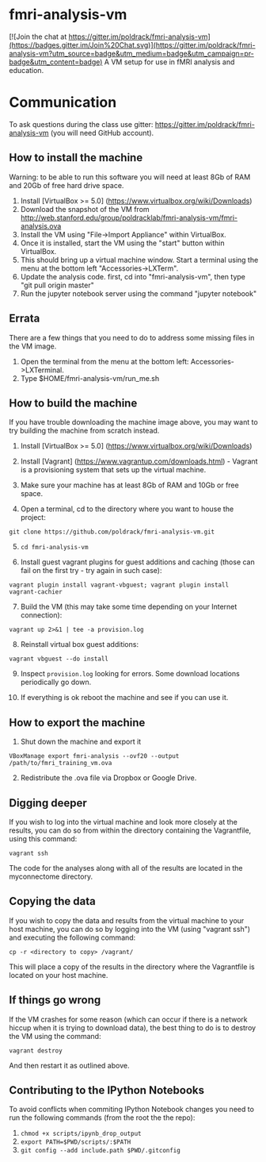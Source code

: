 # fmri-analysis-vm

[![Join the chat at https://gitter.im/poldrack/fmri-analysis-vm](https://badges.gitter.im/Join%20Chat.svg)](https://gitter.im/poldrack/fmri-analysis-vm?utm_source=badge&utm_medium=badge&utm_campaign=pr-badge&utm_content=badge)
A VM setup for use in fMRI analysis and education.

# Communication
To ask questions during the class use gitter: https://gitter.im/poldrack/fmri-analysis-vm (you will need GitHub account).

## How to install the machine
Warning: to be able to run this software you will need at least 8Gb of RAM and 20Gb of free hard drive space.

1. Install [VirtualBox >= 5.0] (https://www.virtualbox.org/wiki/Downloads)
2. Download the snapshot of the VM from http://web.stanford.edu/group/poldracklab/fmri-analysis-vm/fmri-analysis.ova
3. Install the VM using "File->Import Appliance" within VirtualBox.
4. Once it is installed, start the VM using the "start" button within VirtualBox.
5. This should bring up a virtual machine window.  Start a terminal using the menu at the bottom left "Accessories->LXTerm".
6. Update the analysis code.  first, cd into "fmri-analysis-vm", then type "git pull origin master"
7. Run the jupyter notebook server using the command "jupyter notebook"

## Errata

There are a few things that you need to do to address some missing files in the VM image.

1. Open the terminal from the menu at the bottom left: Accessories->LXTerminal.
2. Type $HOME/fmri-analysis-vm/run_me.sh


## How to build the machine

If you have trouble downloading the machine image above, you may want to try building the machine from scratch instead.

1. Install [VirtualBox >= 5.0] (https://www.virtualbox.org/wiki/Downloads)

2. Install [Vagrant] (https://www.vagrantup.com/downloads.html) - Vagrant is a provisioning system that sets up the virtual machine.

3. Make sure your machine has at least 8Gb of RAM and 10Gb or free space.

4. Open a terminal, cd to the directory where you want to house the project:

  `git clone https://github.com/poldrack/fmri-analysis-vm.git`

5. `cd fmri-analysis-vm`

6. Install guest vagrant plugins for guest additions and caching (those can fail on the first try - try again in such case):

  `vagrant plugin install vagrant-vbguest; vagrant plugin install vagrant-cachier`

7. Build the VM (this may take some time depending on your Internet connection):

  `vagrant up 2>&1 | tee -a provision.log`

8. Reinstall virtual box guest additions:

  `vagrant vbguest --do install`

9. Inspect `provision.log` looking for errors. Some download locations periodically go down.

10. If everything is ok reboot the machine and see if you can use it.

## How to export the machine

1. Shut down the machine and export it

  `VBoxManage export fmri-analysis --ovf20 --output /path/to/fmri_training_vm.ova`

2. Redistribute the .ova file via Dropbox or Google Drive.

## Digging deeper

If you wish to log into the virtual machine and look more closely at the results, you can do so from within the directory containing the Vagrantfile, using this command:

`vagrant ssh`

The code for the analyses along with all of the results are located in the myconnectome directory.

## Copying the data

If you wish to copy the data and results from the virtual machine to your host machine, you can do so by logging into the VM (using "vagrant ssh") and executing the following command:

`cp -r <directory to copy> /vagrant/`

This will place a copy of the results in the directory where the Vagrantfile is located on your host machine.

## If things go wrong

If the VM crashes for some reason (which can occur if there is a network hiccup when it is trying to download data), the best thing to do is to destroy the VM using the command:

`vagrant destroy`

And then restart it as outlined above.  

## Contributing to the IPython Notebooks
To avoid conflicts when commiting IPython Notebook changes you need to run the following commands (from the root the the repo):

1. `chmod +x scripts/ipynb_drop_output`
2. `export PATH=$PWD/scripts/:$PATH`
3. `git config --add include.path $PWD/.gitconfig`
